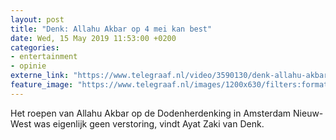 ```yaml
---
layout: post
title: "Denk: Allahu Akbar op 4 mei kan best"
date: Wed, 15 May 2019 11:53:00 +0200
categories: 
- entertainment 
- opinie 
externe_link: "https://www.telegraaf.nl/video/3590130/denk-allahu-akbar-op-4-mei-kan-best"
feature_image: "https://www.telegraaf.nl/images/1200x630/filters:format(jpeg):quality(80)/cdn-kiosk-api.telegraaf.nl/e654c162-76f8-11e9-85a2-02c309bc01c1.jpg"
---
```


<p class="intro">Het roepen van Allahu Akbar op de Dodenherdenking in Amsterdam Nieuw-West was eigenlijk geen verstoring, vindt Ayat Zaki van Denk.</p>
